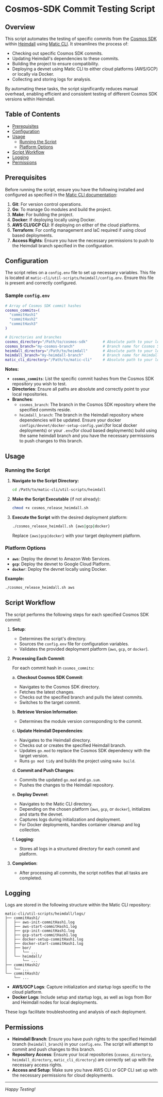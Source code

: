 # Cosmos-SDK Commit Testing Script

## Overview

This script automates the testing of specific commits from the [Cosmos SDK](https://github.com/cosmos/cosmos-sdk) within [Heimdall](https://github.com/maticnetwork/heimdall) using [Matic CLI](https://github.com/maticnetwork/matic-cli). It streamlines the process of:

- Checking out specific Cosmos SDK commits.
- Updating Heimdall's dependencies to these commits.
- Building the project to ensure compatibility.
- Deploying a devnet using Matic CLI to either cloud platforms (AWS/GCP) or locally via Docker.
- Collecting and storing logs for analysis.

By automating these tasks, the script significantly reduces manual overhead, enabling efficient and consistent testing of different Cosmos SDK versions within Heimdall.

## Table of Contents

- [Prerequisites](#prerequisites)
- [Configuration](#configuration)
- [Usage](#usage)
    - [Running the Script](#running-the-script)
    - [Platform Options](#platform-options)
- [Script Workflow](#script-workflow)
- [Logging](#logging)
- [Permissions](#permissions)

## Prerequisites

Before running the script, ensure you have the following installed and configured as specified in the [Matic CLI documentation](https://www.github.com/maticnetwork/matic-cli):

1. **Git**: For version control operations.
2. **Go**: To manage Go modules and build the project.
3. **Make**: For building the project.
4. **Docker**: If deploying locally using Docker.
5. **AWS CLI/GCP CLI**: If deploying on either of the cloud platforms.
6. **Terraform**: For config management and IaC required if using cloud based deployments.
7. **Access Rights**: Ensure you have the necessary permissions to push to the Heimdall branch specified in the configuration.

## Configuration

The script relies on a `config.env` file to set up necessary variables. This file is located at `matic-cli/util-scripts/heimdall/config.env`. Ensure this file is present and correctly configured.

### Sample `config.env`

```bash
# Array of Cosmos SDK commit hashes
cosmos_commits=(
  "commitHash1"
  "commitHash2"
  "commitHash3"
)

# Directories and branches
cosmos_directory="/Path/to/cosmos-sdk"       # Absolute path to your local Cosmos SDK directory
cosmos_branch="my-cosmos-branch"             # Branch name for Cosmos SDK commits
heimdall_directory="/Path/to/heimdall"       # Absolute path to your local Heimdall directory
heimdall_branch="my-heimdall-branch"         # Branch name for Heimdall (ensure you have push rights)
matic_cli_directory="/Path/to/matic-cli"     # Absolute path to your local Matic CLI directory
```

**Notes:**

- **`cosmos_commits`**: List the specific commit hashes from the Cosmos SDK repository you wish to test.
- **Directories**: Ensure all paths are absolute and correctly point to your local repositories.
- **Branches**:
    - `cosmos_branch`: The branch in the Cosmos SDK repository where the specified commits reside.
    - `heimdall_branch`: The branch in the Heimdall repository where dependencies will be updated. Ensure your docker `configs/devnet/docker-setup-config.yaml`(for local docker deployments) or your `.env`(for cloud based deployments) build using the same heimdall branch and you have the necessary permissions to push changes to this branch.

## Usage

### Running the Script

1. **Navigate to the Script Directory:**

   ```bash
   cd /Path/to/matic-cli/util-scripts/heimdall
   ```

2. **Make the Script Executable** (if not already):

   ```bash
   chmod +x cosmos_release_heimdall.sh
   ```

3. **Execute the Script** with the desired deployment platform:

   ```bash
   ./cosmos_release_heimdall.sh {aws|gcp|docker}
   ```

   Replace `{aws|gcp|docker}` with your target deployment platform.

### Platform Options

- **`aws`**: Deploy the devnet to Amazon Web Services.
- **`gcp`**: Deploy the devnet to Google Cloud Platform.
- **`docker`**: Deploy the devnet locally using Docker.

**Example:**

```bash
./cosmos_release_heimdall.sh aws
```

## Script Workflow

The script performs the following steps for each specified Cosmos SDK commit:

1. **Setup**:
    - Determines the script's directory.
    - Sources the `config.env` file for configuration variables.
    - Validates the provided deployment platform (`aws`, `gcp`, or `docker`).

2. **Processing Each Commit**:

   For each commit hash in `cosmos_commits`:

   a. **Checkout Cosmos SDK Commit**:
    - Navigates to the Cosmos SDK directory.
    - Fetches the latest changes.
    - Checks out the specified branch and pulls the latest commits.
    - Switches to the target commit.

   b. **Retrieve Version Information**:
    - Determines the module version corresponding to the commit.

   c. **Update Heimdall Dependencies**:
    - Navigates to the Heimdall directory.
    - Checks out or creates the specified Heimdall branch.
    - Updates `go.mod` to replace the Cosmos SDK dependency with the target version.
    - Runs `go mod tidy` and builds the project using `make build`.

   d. **Commit and Push Changes**:
    - Commits the updated `go.mod` and `go.sum`.
    - Pushes the changes to the Heimdall repository.

   e. **Deploy Devnet**:
    - Navigates to the Matic CLI directory.
    - Depending on the chosen platform (`aws`, `gcp`, or `docker`), initializes and starts the devnet.
    - Captures logs during initialization and deployment.
    - For Docker deployments, handles container cleanup and log collection.

   f. **Logging**:
    - Stores all logs in a structured directory for each commit and platform.

3. **Completion**:
    - After processing all commits, the script notifies that all tasks are completed.

## Logging

Logs are stored in the following structure within the Matic CLI repository:

```
matic-cli/util-scripts/heimdall/logs/
├── commitHash1/
│   ├── aws-init-commitHash1.log
│   ├── aws-start-commitHash1.log
│   ├── gcp-init-commitHash1.log
│   ├── gcp-start-commitHash1.log
│   ├── docker-setup-commitHash1.log
│   ├── docker-start-commitHash1.log
│   ├── bor/
│   │   └── ...
│   └── heimdall/
│       └── ...
├── commitHash2/
│   └── ...
└── commitHash3/
    └── ...
```

- **AWS/GCP Logs**: Capture initialization and startup logs specific to the cloud platform.
- **Docker Logs**: Include setup and startup logs, as well as logs from Bor and Heimdall nodes for local deployments.

These logs facilitate troubleshooting and analysis of each deployment.

## Permissions

- **Heimdall Branch**: Ensure you have push rights to the specified Heimdall branch (`heimdall_branch`) in your `config.env`. The script will attempt to commit and push changes to this branch.
- **Repository Access**: Ensure your local repositories (`cosmos_directory`, `heimdall_directory`, `matic_cli_directory`) are correctly set up with the necessary access rights.
- **Access and Setup**: Make sure you have AWS CLI or GCP CLI set up with the necessary permissions for cloud deployments.
---

*Happy Testing!*
